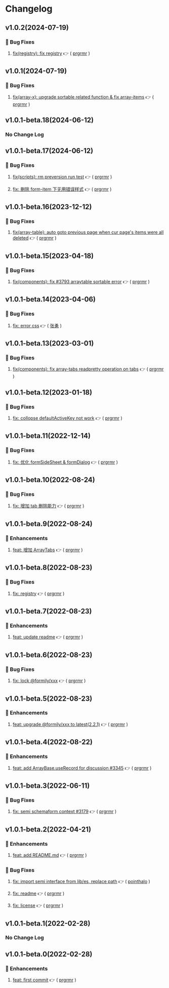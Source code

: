 # Changelog

## v1.0.2(2024-07-19)

### :bug: Bug Fixes

1. [fix(registry): fix registry](https://github.com/formilyjs/semi/commit/1af2412) :point_right: ( [prgrmr](https://github.com/prgrmr) )

## v1.0.1(2024-07-19)

### :bug: Bug Fixes

1. [fix(array-x): upgrade sortable related function & fix array-items](https://github.com/formilyjs/semi/commit/cdd93a5) :point_right: ( [prgrmr](https://github.com/prgrmr) )

## v1.0.1-beta.18(2024-06-12)

### No Change Log

## v1.0.1-beta.17(2024-06-12)

### :bug: Bug Fixes

1. [fix(scripts): rm preversion run test](https://github.com/formilyjs/semi/commit/861a523) :point_right: ( [prgrmr](https://github.com/prgrmr) )

1. [fix: 删除 form-item 下无用错误样式](https://github.com/formilyjs/semi/commit/c8ee0e4) :point_right: ( [prgrmr](https://github.com/prgrmr) )

## v1.0.1-beta.16(2023-12-12)

### :bug: Bug Fixes

1. [fix(array-table): auto goto previous page when cur page's items were all deleted](https://github.com/formilyjs/semi/commit/9a12be9) :point_right: ( [prgrmr](https://github.com/prgrmr) )

## v1.0.1-beta.15(2023-04-18)

### :bug: Bug Fixes

1. [fix(components): fix #3793 arraytable sortable error](https://github.com/formilyjs/semi/commit/d5ecd93) :point_right: ( [prgrmr](https://github.com/prgrmr) )

## v1.0.1-beta.14(2023-04-06)

### :bug: Bug Fixes

1. [fix: error css](https://github.com/formilyjs/semi/commit/ab50b52) :point_right: ( [张勇](https://github.com/张勇) )

## v1.0.1-beta.13(2023-03-01)

### :bug: Bug Fixes

1. [fix(components): fix array-tabs readpretty operation on tabs](https://github.com/formilyjs/semi/commit/64c9f72) :point_right: ( [prgrmr](https://github.com/prgrmr) )

## v1.0.1-beta.12(2023-01-18)

### :bug: Bug Fixes

1. [fix: collopse defaultActiveKey not work](https://github.com/formilyjs/semi/commit/dbfcb75) :point_right: ( [prgrmr](https://github.com/prgrmr) )

## v1.0.1-beta.11(2022-12-14)

### :bug: Bug Fixes

1. [fix: 优化 formSideSheet & formDialog](https://github.com/formilyjs/semi/commit/8000c3c) :point_right: ( [prgrmr](https://github.com/prgrmr) )

## v1.0.1-beta.10(2022-08-24)

### :bug: Bug Fixes

1. [fix: 增加 tab 删除能力](https://github.com/formilyjs/semi/commit/4744c7a) :point_right: ( [prgrmr](https://github.com/prgrmr) )

## v1.0.1-beta.9(2022-08-24)

### :tada: Enhancements

1. [feat: 增加 ArrayTabs](https://github.com/formilyjs/semi/commit/b355957) :point_right: ( [prgrmr](https://github.com/prgrmr) )

## v1.0.1-beta.8(2022-08-23)

### :bug: Bug Fixes

1. [fix: registry](https://github.com/formilyjs/semi/commit/c9b53e8) :point_right: ( [prgrmr](https://github.com/prgrmr) )

## v1.0.1-beta.7(2022-08-23)

### :tada: Enhancements

1. [feat: update readme](https://github.com/formilyjs/semi/commit/7092dfe) :point_right: ( [prgrmr](https://github.com/prgrmr) )

## v1.0.1-beta.6(2022-08-23)

### :bug: Bug Fixes

1. [fix: lock @formily/xxx](https://github.com/formilyjs/semi/commit/e3c0332) :point_right: ( [prgrmr](https://github.com/prgrmr) )

## v1.0.1-beta.5(2022-08-23)

### :tada: Enhancements

1. [feat: upgrade @formily/xxx to latest(2.2.1)](https://github.com/formilyjs/semi/commit/ffb196e) :point_right: ( [prgrmr](https://github.com/prgrmr) )

## v1.0.1-beta.4(2022-08-22)

### :tada: Enhancements

1. [feat: add ArrayBase.useRecord for discussion #3345](https://github.com/formilyjs/semi/commit/d066b32) :point_right: ( [prgrmr](https://github.com/prgrmr) )

## v1.0.1-beta.3(2022-06-11)

### :bug: Bug Fixes

1. [fix: semi schemaform context #3179](https://github.com/formilyjs/semi/commit/7500eda) :point_right: ( [prgrmr](https://github.com/prgrmr) )

## v1.0.1-beta.2(2022-04-21)

### :tada: Enhancements

1. [feat: add README.md](https://github.com/formilyjs/semi/commit/460c13a) :point_right: ( [prgrmr](https://github.com/prgrmr) )

### :bug: Bug Fixes

1. [fix: import semi interface from lib/es, replace path](https://github.com/formilyjs/semi/commit/7228fd2) :point_right: ( [pointhalo](https://github.com/pointhalo) )

1. [fix: readme](https://github.com/formilyjs/semi/commit/8b6b303) :point_right: ( [prgrmr](https://github.com/prgrmr) )

1. [fix: license](https://github.com/formilyjs/semi/commit/1ad83ea) :point_right: ( [prgrmr](https://github.com/prgrmr) )

## v1.0.1-beta.1(2022-02-28)

### No Change Log

## v1.0.1-beta.0(2022-02-28)

### :tada: Enhancements

1. [feat: first commit](https://github.com/formilyjs/semi/commit/83fd8db) :point_right: ( [prgrmr](https://github.com/prgrmr) )
